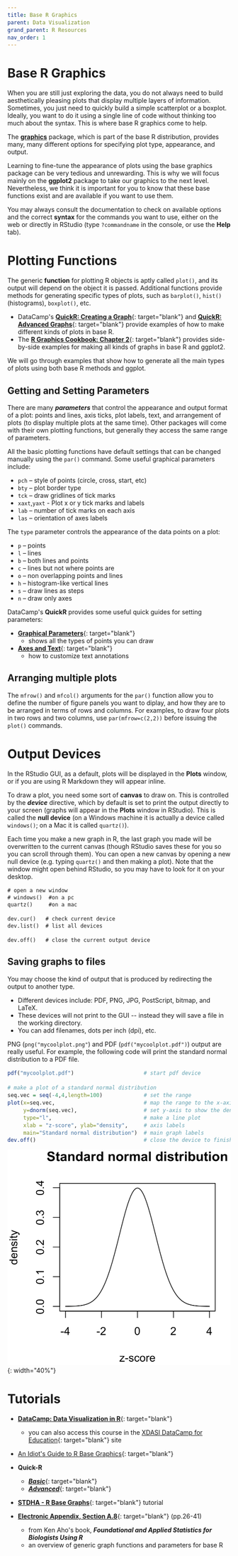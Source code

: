 ```yaml
---
title: Base R Graphics
parent: Data Visualization
grand_parent: R Resources
nav_order: 1
---
```


# Base R Graphics

When you are still just exploring the data, you do not always need to build aesthetically pleasing plots that display multiple layers of information. Sometimes, you just need to quickly build a simple scatterplot or a boxplot. Ideally, you want to do it using a single line of code without thinking too much about the syntax. This is where base R graphics come to help.

The [**graphics**](https://www.rdocumentation.org/packages/graphics/versions/3.6.2) package, which is part of the base R distribution, provides many, many different options for specifying plot type, appearance, and output.

Learning to fine-tune the appearance of plots using the base graphics package can be very tedious and unrewarding. This is why we will focus mainly on the **ggplot2** package to take our graphics to the next level. Nevertheless, we think it is important for you to know that these base functions exist and are available if you want to use them.

You may always consult the documentation to check on available options and the correct **syntax** for the commands you want to use, either on the web or directly in RStudio (type `?commandname` in the console, or use the **Help** tab).


# Plotting Functions

The generic **function** for plotting R objects is aptly called `plot()`, and its output will depend on the object it is passed. Additional functions provide methods for generating specific types of plots, such as `barplot()`, `hist()` (histograms), ``boxplot()``, etc.

+ DataCamp's [**QuickR: Creating a Graph**](https://www.statmethods.net/graphs/density.html){: target="blank"} and [**QuickR: Advanced Graphs**](https://www.statmethods.net/advgraphs/index.html){: target="blank"} provide examples of how to make different kinds of plots in base R.
+ The [**R Graphics Cookbook: Chapter 2**](https://r-graphics.org/){: target="blank"} provides side-by-side examples for making all kinds of graphs in base R and ggplot2.

We will go through examples that show how to generate all the main types of plots using both base R methods and ggplot.


## Getting and Setting Parameters

There are many ***parameters*** that control the appearance and output format of a plot: points and lines, axis ticks, plot labels, text, and arrangement of plots (to display multiple plots at the same time). Other packages will come with their own plotting functions, but generally they access the same range of parameters.

All the basic plotting functions have default settings that can be changed manually using the `par()` command. Some useful graphical parameters include:

+ `pch` – style of points (circle, cross, start, etc)
+ `bty` – plot border type
+ `tck` – draw gridlines of tick marks
+ `xaxt`,`yaxt` - Plot x or y tick marks and labels
+ `lab` – number of tick marks on each axis
+ `las` – orientation of axes labels

The `type` parameter controls the appearance of the data points on a plot:

+ `p` – points
+ `l` – lines
+ `b` – both lines and points
+ `c` – lines but not where points are
+ `o` – non overlapping points and lines
+ `h` – histogram-like vertical lines
+ `s` – draw lines as steps
+ `n` – draw only axes

DataCamp's **QuickR** provides some useful quick guides for setting parameters:
  - [**Graphical Parameters**](https://www.statmethods.net/advgraphs/parameters.html){: target="blank"}
    - shows all the types of points you can draw
  - [**Axes and Text**](https://www.statmethods.net/advgraphs/parameters.html){: target="blank"}
    - how to customize text annotations

## Arranging multiple plots

The `mfrow()` and `mfcol()` arguments for the `par()` function allow you to define the number of
figure panels you want to diplay, and how they are to be arranged in terms of rows and columns. For examples, to draw four plots in two rows and two columns, use `par(mfrow=c(2,2))` before issuing the `plot()` commands.


# Output Devices

In the RStudio GUI, as a default, plots will be displayed in the **Plots** window, or if you are using R Markdown they will appear inline.

To draw a plot, you need some sort of **canvas** to draw on. This is controlled by the ***device*** directive, which by default is set to print the output directly to your screen (graphs will appear in the **Plots** window in RStudio). This is called the **null device** (on a Windows machine it is actually a device called `windows()`; on a Mac it is called `quartz()`).

Each time you make a new graph in R, the last graph you made will be overwritten to the current canvas (though RStudio saves these for you so you can scroll through them). You can open a new canvas by opening a new null device (e.g. typing `quartz()` and then making a plot). Note that the window might open behind RStudio, so you may have to look for it on your desktop.

```{r}
# open a new window
# windows()  #on a pc
quartz()     #on a mac

dev.cur()   # check current device
dev.list()  # list all devices

dev.off()   # close the current output device
```

## Saving graphs to files

You may choose the kind of output that is produced by redirecting the output to another type.

+ Different devices include: PDF, PNG, JPG, PostScript, bitmap, and LaTeX.
+ These devices will not print to the GUI -- instead they will save a file in the working directory.
+ You can add filenames, dots per inch (dpi), etc.

PNG (`png("mycoolplot.png"`) and PDF (`pdf("mycoolplot.pdf")`) output are really useful. For example, the following code will print the standard normal distribution to a PDF file.

```r
pdf("mycoolplot.pdf")                      # start pdf device

# make a plot of a standard normal distribution
seq.vec = seq(-4,4,length=100)             # set the range     
plot(x=seq.vec,                            # map the range to the x-axis
     y=dnorm(seq.vec),                     # set y-axis to show the density
     type="l",                             # make a line plot
     xlab = "z-score", ylab="density",     # axis labels
     main="Standard normal distribution")  # main graph labels
dev.off()                                  # close the device to finish
```

![](Images/std_norm.png){: width="40%"}


# Tutorials

+ [**DataCamp: Data Visualization in R**](https://learn.datacamp.com/courses/data-visualization-in-r){: target="blank"}
  - you can also access this course in the [XDASI DataCamp for Education](https://app.datacamp.com/groups/exploratory-data-analysis-and-statistical-inference/assignments/142590){: target="blank"} site

+ [An Idiot's Guide to R Base Graphics](https://rstudio-pubs-static.s3.amazonaws.com/7953_4e3efd5b9415444ca065b1167862c349.html){: target="blank"}

+ **Quick-R**
  - [***Basic***](https://www.statmethods.net/graphs/index.html){: target="blank"}     
  - [***Advanced***](https://www.statmethods.net/advgraphs/index.html){: target="blank"}
+ [**STDHA - R Base Graphs**](http://www.sthda.com/english/wiki/r-base-graphs){: target="blank"} tutorial
+ [**Electronic Appendix, Section A.8**](https://drive.google.com/file/d/0BxPAku5Rir7LRXZ1YTN6ZkdIWDg/view?usp=sharing&resourcekey=0-qWCk3At5SA6zTWLIjadAaQ){: target="blank"} (pp.26-41)
  - from Ken Aho's book, ***Foundational and Applied Statistics for Biologists Using R***
  - an overview of generic graph functions and parameters for base R
